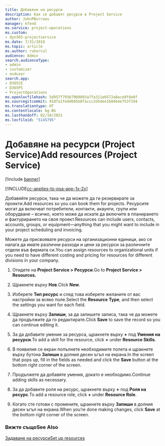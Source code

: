 ```yaml
---
title: Добавяне на ресурси
description: Как се добавят ресурси в Project Service
author: JohnPBurrows
manager: kfend
ms.service: project-operations
ms.custom:
- dyn365-projectservice
ms.date: 7/31/2018
ms.topic: article
ms.author: ruhercul
audience: Admin
search.audienceType:
- admin
- customizer
- enduser
search.app:
- D365CE
- D365PS
- ProjectOperations
ms.openlocfilehash: 5d957f793b7909893a7fa311e6572a8ace9fde0f
ms.sourcegitcommit: 418fa1fe9d605b8faccc2d5dee1b04b4e753f194
ms.translationtype: HT
ms.contentlocale: bg-BG
ms.lasthandoff: 02/10/2021
ms.locfileid: "5145795"
---
```

# <a name="add-resources-project-service"></a><span data-ttu-id="a4d05-103">Добавяне на ресурси (Project Service)</span><span class="sxs-lookup"><span data-stu-id="a4d05-103">Add resources (Project Service)</span></span>

[!include [banner](../includes/psa-now-project-operations.md)]

[!INCLUDE[cc-applies-to-psa-app-1x-2x](../includes/cc-applies-to-psa-app-1x-2x.md)]

<span data-ttu-id="a4d05-104">Добавяйте ресурси, така че да можете да ги резервирате за проекти.</span><span class="sxs-lookup"><span data-stu-id="a4d05-104">Add resources so you can book them for projects.</span></span> <span data-ttu-id="a4d05-105">Ресурсите могат да включват потребители, контакти, акаунти, групи или оборудване – всичко, което може да искате да включите в планирането и фактурирането на своя проект.</span><span class="sxs-lookup"><span data-stu-id="a4d05-105">Resources can include users, contacts, accounts, groups, or equipment—anything that you might want to include in your project scheduling and invoicing.</span></span>  
  
<span data-ttu-id="a4d05-106">Можете да присвоявате ресурси на организационни единици, ако се налага да имате различни разходи и цени за ресурси за различните отдели във фирмата си.</span><span class="sxs-lookup"><span data-stu-id="a4d05-106">You can assign resources to organizational units if you need to have different costing and pricing for resources for different divisions in your company.</span></span>  
  
1.  <span data-ttu-id="a4d05-107">Отидете на **Project Service > Ресурси**.</span><span class="sxs-lookup"><span data-stu-id="a4d05-107">Go to **Project Service > Resources.**</span></span>  
  
2.  <span data-ttu-id="a4d05-108">Щракнете върху **Нов**.</span><span class="sxs-lookup"><span data-stu-id="a4d05-108">Click **New**.</span></span>  
  
3.  <span data-ttu-id="a4d05-109">Изберете **Тип ресурс** и след това изберете желаните от вас настройки за всяко поле.</span><span class="sxs-lookup"><span data-stu-id="a4d05-109">Select the **Resource Type**, and then select the settings you want for each field.</span></span>  
  
4.  <span data-ttu-id="a4d05-110">Щракнете върху **Запиши**, за да запишете записа, така че да можете да продължите да го редактирате.</span><span class="sxs-lookup"><span data-stu-id="a4d05-110">Click **Save** to save the record so you can continue editing it.</span></span>  
  
5.  <span data-ttu-id="a4d05-111">За да добавите умение за ресурса, щракнете върху **+** под **Умения на ресурси**.</span><span class="sxs-lookup"><span data-stu-id="a4d05-111">To add a skill for the resource, click **+** under **Resource Skills**.</span></span>  
  
6.  <span data-ttu-id="a4d05-112">В появилия се екран попълнете необходимите полета и щракнете върху бутона **Запиши** в долния десен ъгъл на екрана.</span><span class="sxs-lookup"><span data-stu-id="a4d05-112">In the screen that pops up, fill in the fields as needed and click the **Save** button at the bottom right corner of the screen.</span></span>  
  
7.  <span data-ttu-id="a4d05-113">Продължете да добавяте умения, докато е необходимо.</span><span class="sxs-lookup"><span data-stu-id="a4d05-113">Continue adding skills as necessary.</span></span>  
  
8.  <span data-ttu-id="a4d05-114">За да добавите роля на ресурс, щракнете върху **+** под **Роля на ресурс**.</span><span class="sxs-lookup"><span data-stu-id="a4d05-114">To add a resource role, click **+** under **Resource Role**.</span></span>  
  
9. <span data-ttu-id="a4d05-115">Когато сте готови с промените, щракнете върху **Запиши** в долния десен ъгъл на екрана.</span><span class="sxs-lookup"><span data-stu-id="a4d05-115">When you’re done making changes, click **Save** at the bottom right corner of the screen.</span></span>  
  
### <a name="see-also"></a><span data-ttu-id="a4d05-116">Вижте също</span><span class="sxs-lookup"><span data-stu-id="a4d05-116">See Also</span></span>  
 [<span data-ttu-id="a4d05-117">Задаване на ресурси</span><span class="sxs-lookup"><span data-stu-id="a4d05-117">Set up resources</span></span>](../psa/set-up-resources.md)
